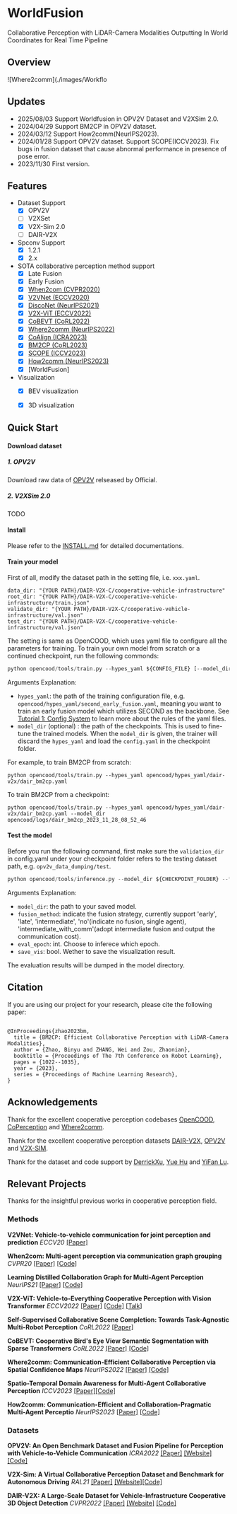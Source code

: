 # WorldFusion
Collaborative Perception with LiDAR-Camera Modalities Outputting In World Coordinates for Real Time Pipeline

## Overview
![Where2comm](./images/Workflo


## Updates
- 2025/08/03 Support Worldfusion in OPV2V Dataset and V2XSim 2.0. 
- 2024/04/29 Support BM2CP in OPV2V dataset.
- 2024/03/12 Support How2comm(NeurIPS2023).
- 2024/01/28 Support OPV2V dataset. Support SCOPE(ICCV2023). Fix bugs in fusion dataset that cause abnormal performance in presence of pose error. 
- 2023/11/30 First version.


## Features

- Dataset Support
  - [x] OPV2V
  - [ ] V2XSet
  - [x] V2X-Sim 2.0
  - [ ] DAIR-V2X

- Spconv Support
  - [x] 1.2.1
  - [x] 2.x

- SOTA collaborative perception method support
    - [x] Late Fusion
    - [x] Early Fusion
    - [x] [When2com (CVPR2020)](https://arxiv.org/abs/2006.00176)
    - [x] [V2VNet (ECCV2020)](https://arxiv.org/abs/2008.07519)
    - [x] [DiscoNet (NeurIPS2021)](https://arxiv.org/abs/2111.00643)
    - [x] [V2X-ViT (ECCV2022)](https://arxiv.org/abs/2203.10638)
    - [x] [CoBEVT (CoRL2022)](https://arxiv.org/abs/2207.02202)
    - [x] [Where2comm (NeurIPS2022)](https://arxiv.org/abs/2209.12836)
    - [x] [CoAlign (ICRA2023)](https://arxiv.org/abs/2211.07214)
    - [x] [BM2CP (CoRL2023)](https://arxiv.org/abs/2310.14702)
    - [x] [SCOPE (ICCV2023)](https://arxiv.org/abs/2307.13929)
    - [x] [How2comm (NeurIPS2023)](https://openreview.net/pdf?id=Dbaxm9ujq6)
    - [x] [WorldFusion] 

- Visualization
  - [x] BEV visualization
  - [x] 3D visualization


## Quick Start
#### Download dataset 
##### 1. OPV2V
Download raw data of [OPV2V](https://ucla.app.box.com/v/UCLA-MobilityLab-OPV2V) relseased by Official.
##### 2. V2XSim 2.0
TODO

#### Install
Please refer to the [INSTALL.md](./INSTALL.md) for detailed documentations. 


#### Train your model
First of all, modify the dataset path in the setting file, i.e. `xxx.yaml`.
```
data_dir: "{YOUR PATH}/DAIR-V2X-C/cooperative-vehicle-infrastructure"
root_dir: "{YOUR PATH}/DAIR-V2X-C/cooperative-vehicle-infrastructure/train.json"
validate_dir: "{YOUR PATH}/DAIR-V2X-C/cooperative-vehicle-infrastructure/val.json"
test_dir: "{YOUR PATH}/DAIR-V2X-C/cooperative-vehicle-infrastructure/val.json"
```

The setting is same as OpenCOOD, which uses yaml file to configure all the parameters for training. To train your own model from scratch or a continued checkpoint, run the following commonds:
```python
python opencood/tools/train.py --hypes_yaml ${CONFIG_FILE} [--model_dir  ${CHECKPOINT_FOLDER}]
```
Arguments Explanation:
- `hypes_yaml`: the path of the training configuration file, e.g. `opencood/hypes_yaml/second_early_fusion.yaml`, meaning you want to train
an early fusion model which utilizes SECOND as the backbone. See [Tutorial 1: Config System](https://opencood.readthedocs.io/en/latest/md_files/config_tutorial.html) to learn more about the rules of the yaml files.
- `model_dir` (optional) : the path of the checkpoints. This is used to fine-tune the trained models. When the `model_dir` is given, the trainer will discard the `hypes_yaml` and load the `config.yaml` in the checkpoint folder.

For example, to train BM2CP from scratch:
```
python opencood/tools/train.py --hypes_yaml opencood/hypes_yaml/dair-v2x/dair_bm2cp.yaml
```

To train BM2CP from a checkpoint:
```
python opencood/tools/train.py --hypes_yaml opencood/hypes_yaml/dair-v2x/dair_bm2cp.yaml --model_dir opencood/logs/dair_bm2cp_2023_11_28_08_52_46
```

#### Test the model
Before you run the following command, first make sure the `validation_dir` in config.yaml under your checkpoint folder
refers to the testing dataset path, e.g. `opv2v_data_dumping/test`.

```python
python opencood/tools/inference.py --model_dir ${CHECKPOINT_FOLDER} --fusion_method ${FUSION_STRATEGY} --eval_epoch ${epoch_number} --save_vis ${default False}
```
Arguments Explanation:
- `model_dir`: the path to your saved model.
- `fusion_method`: indicate the fusion strategy, currently support 'early', 'late', 'intermediate', 'no'(indicate no fusion, single agent), 'intermediate_with_comm'(adopt intermediate fusion and output the communication cost).
- `eval_epoch`: int. Choose to inferece which epoch.
- `save_vis`: bool. Wether to save the visualization result.

The evaluation results  will be dumped in the model directory.

## Citation
If you are using our project for your research, please cite the following paper:

```

@InProceedings{zhao2023bm,
  title = {BM2CP: Efficient Collaborative Perception with LiDAR-Camera Modalities},
  author = {Zhao, Binyu and ZHANG, Wei and Zou, Zhaonian},
  booktitle = {Proceedings of The 7th Conference on Robot Learning},
  pages = {1022--1035},
  year = {2023},
  series = {Proceedings of Machine Learning Research},
}
```

## Acknowledgements
Thank for the excellent cooperative perception codebases [OpenCOOD](https://github.com/DerrickXuNu/OpenCOOD), [CoPerception](https://github.com/coperception/coperception) and [Where2comm](https://github.com/MediaBrain-SJTU/Where2comm).

Thank for the excellent cooperative perception datasets [DAIR-V2X](https://thudair.baai.ac.cn/index), [OPV2V](https://mobility-lab.seas.ucla.edu/opv2v/) and [V2X-SIM](https://ai4ce.github.io/V2X-Sim/).

Thank for the dataset and code support by [DerrickXu](https://github.com/DerrickXuNu), [Yue Hu](https://github.com/MediaBrain-SJTU) and [YiFan Lu](https://github.com/yifanlu0227).

## Relevant Projects

Thanks for the insightful previous works in cooperative perception field.

### Methods

**V2VNet: Vehicle-to-vehicle communication for joint perception and prediction** 
*ECCV20* [[Paper]](https://arxiv.org/abs/2008.07519) 

**When2com: Multi-agent perception via communication graph grouping** 
*CVPR20* [[Paper]](https://arxiv.org/abs/2006.00176) [[Code]](https://arxiv.org/abs/2006.00176)

**Learning Distilled Collaboration Graph for Multi-Agent Perception** 
*NeurIPS21* [[Paper]](https://arxiv.org/abs/2111.00643) [[Code]](https://github.com/DerrickXuNu/OpenCOOD)

**V2X-ViT: Vehicle-to-Everything Cooperative Perception with Vision Transformer** *ECCV2022* [[Paper]](https://arxiv.org/abs/2203.10638) [[Code]](https://github.com/DerrickXuNu/v2x-vit) [[Talk]](https://course.zhidx.com/c/MmQ1YWUyMzM1M2I3YzVlZjE1NzM=)

**Self-Supervised Collaborative Scene Completion: Towards Task-Agnostic Multi-Robot Perception** 
*CoRL2022* [[Paper]](https://openreview.net/forum?id=hW0tcXOJas2)

**CoBEVT: Cooperative Bird's Eye View Semantic Segmentation with Sparse Transformers** *CoRL2022* [[Paper]](https://arxiv.org/abs/2207.02202) [[Code]](https://github.com/DerrickXuNu/CoBEVT)

**Where2comm: Communication-Efficient Collaborative Perception via Spatial Confidence Maps** *NeurIPS2022* [[Paper]](https://arxiv.org/abs/2209.12836) [[Code]](https://github.com/MediaBrain-SJTU/Where2comm)

**Spatio-Temporal Domain Awareness for Multi-Agent Collaborative Perception** *ICCV2023* [[Paper]](https://arxiv.org/abs/2307.13929)[[Code]](https://github.com/starfdu1418/SCOPE)

**How2comm: Communication-Efficient and Collaboration-Pragmatic Multi-Agent Perceptio** *NeurIPS2023* [[Paper]](https://openreview.net/pdf?id=Dbaxm9ujq6) [[Code]](https://github.com/ydk122024/How2comm)


### Datasets

**OPV2V: An Open Benchmark Dataset and Fusion Pipeline for Perception with Vehicle-to-Vehicle Communication** 
*ICRA2022* [[Paper]](https://arxiv.org/abs/2109.07644) [[Website]](https://mobility-lab.seas.ucla.edu/opv2v/) [[Code]](https://github.com/DerrickXuNu/OpenCOOD)

**V2X-Sim: A Virtual Collaborative Perception Dataset and Benchmark for Autonomous Driving** 
*RAL21* [[Paper]](https://arxiv.org/abs/2111.00643) [[Website]](https://ai4ce.github.io/V2X-Sim/)[[Code]](https://github.com/ai4ce/V2X-Sim)

**DAIR-V2X: A Large-Scale Dataset for Vehicle-Infrastructure Cooperative 3D Object Detection** *CVPR2022* [[Paper]](https://arxiv.org/abs/2204.05575) [[Website]](https://thudair.baai.ac.cn/index) [[Code]](https://github.com/AIR-THU/DAIR-V2X)

